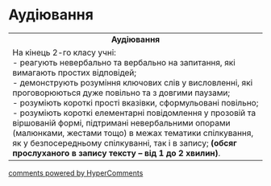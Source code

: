 <div id="hypercomments_widget" class="js-hypercomments-widget invisible"></div>

# Аудіювання

<table>
  <tr>
    <td align="center"><b>Аудіювання</b></td>
  </tr>
<td style="vertical-align:top !important;">
На кінець 2-го класу учні:<br>
- реагують невербально та вербально на запитання, які вимагають простих  відповідей;<br>
- демонструють розуміння ключових слів у висловленні, які проговорюються дуже повільно та з довгими паузами;<br>
- розуміють короткі прості вказівки, сформульовані повільно;<br>
- розуміють короткі елементарні повідомлення у прозовій та віршованій формі, підтримані невербальними опорами (малюнками, жестами тощо) в межах тематики спілкування, як у безпосередньому спілкуванні, так і в запису; <b>(обсяг прослуханого в запису тексту  – від 1 до 2 хвилин)</b>.
</td>
</table>

<div class="js-hypercomments-container">
    <a href="http://hypercomments.com" class="hc-link" title="comments widget">comments powered by HyperComments</a>
</div>
